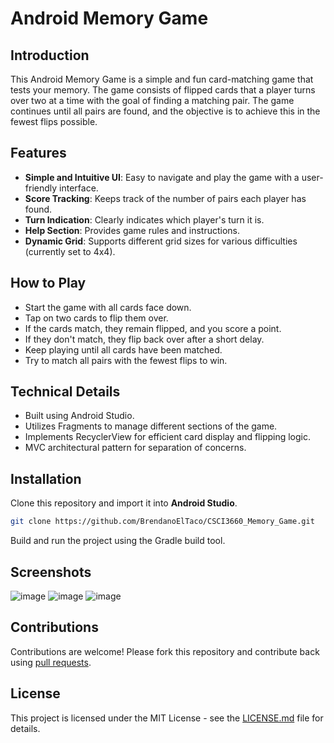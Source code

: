 # Android Memory Game

## Introduction
This Android Memory Game is a simple and fun card-matching game that tests your memory. The game consists of flipped cards that a player turns over two at a time with the goal of finding a matching pair. The game continues until all pairs are found, and the objective is to achieve this in the fewest flips possible.

## Features
- **Simple and Intuitive UI**: Easy to navigate and play the game with a user-friendly interface.
- **Score Tracking**: Keeps track of the number of pairs each player has found.
- **Turn Indication**: Clearly indicates which player's turn it is.
- **Help Section**: Provides game rules and instructions.
- **Dynamic Grid**: Supports different grid sizes for various difficulties (currently set to 4x4).

## How to Play
- Start the game with all cards face down.
- Tap on two cards to flip them over.
- If the cards match, they remain flipped, and you score a point.
- If they don't match, they flip back over after a short delay.
- Keep playing until all cards have been matched.
- Try to match all pairs with the fewest flips to win.

## Technical Details
- Built using Android Studio.
- Utilizes Fragments to manage different sections of the game.
- Implements RecyclerView for efficient card display and flipping logic.
- MVC architectural pattern for separation of concerns.

## Installation
Clone this repository and import it into **Android Studio**.
```bash
git clone https://github.com/BrendanoElTaco/CSCI3660_Memory_Game.git
```
Build and run the project using the Gradle build tool.

## Screenshots
![image](https://github.com/BrendanoElTaco/CSCI3660_Memory_Game/assets/33934145/ff4327cf-1895-41b0-835b-0bb522fa3681)
![image](https://github.com/BrendanoElTaco/CSCI3660_Memory_Game/assets/33934145/4c9e45ee-c71b-479e-91a2-2add5c8019d7)
![image](https://github.com/BrendanoElTaco/CSCI3660_Memory_Game/assets/33934145/a8c33c38-38cb-4fb4-9838-b60b4e517f92)

## Contributions
Contributions are welcome! Please fork this repository and contribute back using [pull requests](https://github.com/BrendanoElTaco/CSCI3660_Memory_Game/pulls).

## License
This project is licensed under the MIT License - see the [LICENSE.md](https://github.com/BrendanoElTaco/CSCI3660_Memory_Game/blob/9754fe3815f454371cd14a58effb6e040a5b4072/LICENSE) file for details.

